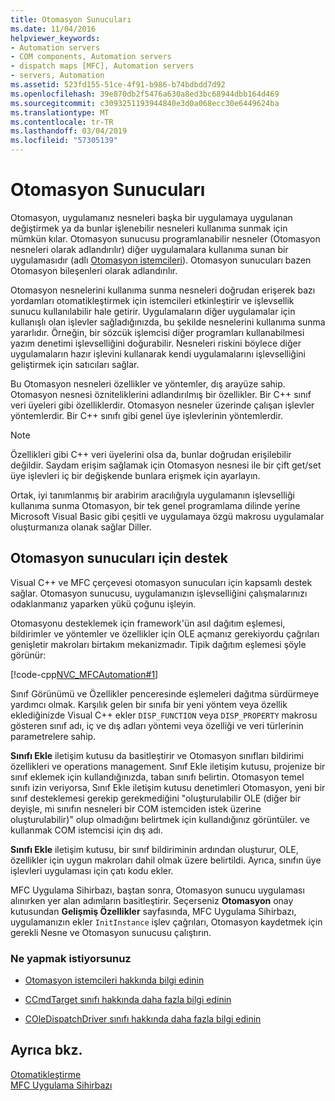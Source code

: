 ```yaml
---
title: Otomasyon Sunucuları
ms.date: 11/04/2016
helpviewer_keywords:
- Automation servers
- COM components, Automation servers
- dispatch maps [MFC], Automation servers
- servers, Automation
ms.assetid: 523fd155-51ce-4f91-b986-b74bdbdd7d92
ms.openlocfilehash: 39e870db2f5476a630a8ed3bc68944dbb164d469
ms.sourcegitcommit: c3093251193944840e3d0a068ecc30e6449624ba
ms.translationtype: MT
ms.contentlocale: tr-TR
ms.lasthandoff: 03/04/2019
ms.locfileid: "57305139"
---
```

# <a name="automation-servers"></a>Otomasyon Sunucuları

Otomasyon, uygulamanız nesneleri başka bir uygulamaya uygulanan değiştirmek ya da bunlar işlenebilir nesneleri kullanıma sunmak için mümkün kılar. Otomasyon sunucusu programlanabilir nesneler (Otomasyon nesneleri olarak adlandırılır) diğer uygulamalara kullanıma sunan bir uygulamasıdır (adlı [Otomasyon istemcileri](../mfc/automation-clients.md)). Otomasyon sunucuları bazen Otomasyon bileşenleri olarak adlandırılır.

Otomasyon nesnelerini kullanıma sunma nesneleri doğrudan erişerek bazı yordamları otomatikleştirmek için istemcileri etkinleştirir ve işlevsellik sunucu kullanılabilir hale getirir. Uygulamaların diğer uygulamalar için kullanışlı olan işlevler sağladığınızda, bu şekilde nesnelerini kullanıma sunma yararlıdır. Örneğin, bir sözcük işlemcisi diğer programları kullanabilmesi yazım denetimi işlevselliğini doğurabilir. Nesneleri riskini böylece diğer uygulamaların hazır işlevini kullanarak kendi uygulamalarını işlevselliğini geliştirmek için satıcıları sağlar.

Bu Otomasyon nesneleri özellikler ve yöntemler, dış arayüze sahip. Otomasyon nesnesi özniteliklerini adlandırılmış bir özellikler. Bir C++ sınıf veri üyeleri gibi özelliklerdir. Otomasyon nesneler üzerinde çalışan işlevler yöntemlerdir. Bir C++ sınıfı gibi genel üye işlevlerinin yöntemlerdir.

> [!NOTE]
>  Özellikleri gibi C++ veri üyelerini olsa da, bunlar doğrudan erişilebilir değildir. Saydam erişim sağlamak için Otomasyon nesnesi ile bir çift get/set üye işlevleri iç bir değişkende bunlara erişmek için ayarlayın.

Ortak, iyi tanımlanmış bir arabirim aracılığıyla uygulamanın işlevselliği kullanıma sunma Otomasyon, bir tek genel programlama dilinde yerine Microsoft Visual Basic gibi çeşitli ve uygulamaya özgü makrosu uygulamalar oluşturmanıza olanak sağlar Diller.

##  <a name="_core_support_for_automation_servers"></a> Otomasyon sunucuları için destek

Visual C++ ve MFC çerçevesi otomasyon sunucuları için kapsamlı destek sağlar. Otomasyon sunucusu, uygulamanızın işlevselliğini çalışmalarınızı odaklanmanız yaparken yükü çoğunu işleyin.

Otomasyonu desteklemek için framework'ün asıl dağıtım eşlemesi, bildirimler ve yöntemler ve özellikler için OLE açmanız gerekiyordu çağrıları genişletir makroları birtakım mekanizmadır. Tipik dağıtım eşlemesi şöyle görünür:

[!code-cpp[NVC_MFCAutomation#1](../mfc/codesnippet/cpp/automation-servers_1.cpp)]

Sınıf Görünümü ve Özellikler penceresinde eşlemeleri dağıtma sürdürmeye yardımcı olmak. Karşılık gelen bir sınıfa bir yeni yöntem veya özellik eklediğinizde Visual C++ ekler `DISP_FUNCTION` veya `DISP_PROPERTY` makrosu gösteren sınıf adı, iç ve dış adları yöntemi veya özelliği ve veri türlerinin parametrelere sahip.

**Sınıfı Ekle** iletişim kutusu da basitleştirir ve Otomasyon sınıfları bildirimi özellikleri ve operations management. Sınıf Ekle iletişim kutusu, projenize bir sınıf eklemek için kullandığınızda, taban sınıfı belirtin. Otomasyon temel sınıfı izin veriyorsa, Sınıf Ekle iletişim kutusu denetimleri Otomasyon, yeni bir sınıf desteklemesi gerekip gerekmediğini "oluşturulabilir OLE (diğer bir deyişle, mi sınıfın nesneleri bir COM istemciden istek üzerine oluşturulabilir)" olup olmadığını belirtmek için kullandığınız görüntüler. ve kullanmak COM istemcisi için dış adı.

**Sınıfı Ekle** iletişim kutusu, bir sınıf bildiriminin ardından oluşturur, OLE, özellikler için uygun makroları dahil olmak üzere belirtildi. Ayrıca, sınıfın üye işlevleri uygulaması için çatı kodu ekler.

MFC Uygulama Sihirbazı, baştan sonra, Otomasyon sunucu uygulaması alınırken yer alan adımların basitleştirir. Seçerseniz **Otomasyon** onay kutusundan **Gelişmiş Özellikler** sayfasında, MFC Uygulama Sihirbazı, uygulamanızın ekler `InitInstance` işlev çağrıları, Otomasyon kaydetmek için gerekli Nesne ve Otomasyon sunucusu çalıştırın.

### <a name="what-do-you-want-to-do"></a>Ne yapmak istiyorsunuz

- [Otomasyon istemcileri hakkında bilgi edinin](../mfc/automation-clients.md)

- [CCmdTarget sınıfı hakkında daha fazla bilgi edinin](../mfc/reference/ccmdtarget-class.md)

- [COleDispatchDriver sınıfı hakkında daha fazla bilgi edinin](../mfc/reference/coledispatchdriver-class.md)

## <a name="see-also"></a>Ayrıca bkz.

[Otomatikleştirme](../mfc/automation.md)<br/>
[MFC Uygulama Sihirbazı](../mfc/reference/mfc-application-wizard.md)
